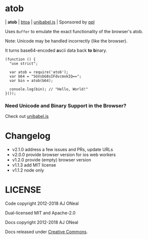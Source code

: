 <h1 id="atob">atob</h1>

<p>| <strong>atob</strong>
| <a href="https://git.coolaj86.com/coolaj86/btoa.js">btoa</a>
| <a href="https://git.coolaj86.com/coolaj86/unibabel.js">unibabel.js</a>
| Sponsored by <a href="https://ppl.family">ppl</a></p>

<p>Uses <code>Buffer</code> to emulate the exact functionality of the browser's atob.</p>

<p>Note: Unicode may be handled incorrectly (like the browser).</p>

<p>It turns base64-encoded <strong>a</strong>scii data back <strong>to</strong> <strong>b</strong>inary.</p>

<pre><code class="javascript">(function () {
  "use strict";

  var atob = require('atob');
  var b64 = "SGVsbG8sIFdvcmxkIQ==";
  var bin = atob(b64);

  console.log(bin); // "Hello, World!"
}());
</code></pre>

<h3 id="need-unicode-and-binary-support-in-the-browser%3F">Need Unicode and Binary Support in the Browser?</h3>

<p>Check out <a href="https://git.coolaj86.com/coolaj86/unibabel.js">unibabel.js</a></p>

<h1 id="changelog">Changelog</h1>

<ul>
<li>v2.1.0 address a few issues and PRs, update URLs</li>
<li>v2.0.0 provide browser version for ios web workers</li>
<li>v1.2.0 provide (empty) browser version</li>
<li>v1.1.3 add MIT license</li>
<li>v1.1.2 node only</li>
</ul>

<h1 id="license">LICENSE</h1>

<p>Code copyright 2012-2018 AJ ONeal</p>

<p>Dual-licensed MIT and Apache-2.0</p>

<p>Docs copyright 2012-2018 AJ ONeal</p>

<p>Docs released under <a href="https://git.coolaj86.com/coolaj86/atob.js/blob/master/LICENSE.DOCS">Creative Commons</a>.</p>
